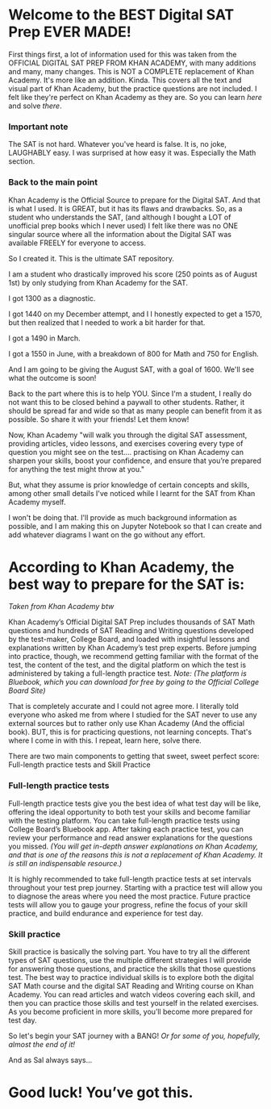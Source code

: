 # Welcome to the BEST Digital SAT Prep EVER MADE!

First things first, a lot of information used for this was taken from the OFFICIAL DIGITAL SAT PREP FROM KHAN ACADEMY, with many additions and many, many changes. This is NOT a COMPLETE replacement of Khan Academy. It's more like an addition. Kinda. This covers all the text and visual part of Khan
Academy, but the practice questions are not included. I felt like they're perfect on Khan Academy as they are. So you can learn *here* and solve *there*. 

### Important note
The SAT is not hard. Whatever you've heard is false. It is, no joke, LAUGHABLY easy. I was surprised at how easy it was. Especially the Math section. 

### Back to the main point

Khan Academy is the Official Source to prepare for the Digital SAT. And that is what I used. It is GREAT, but it has its flaws and drawbacks. So, as a student who understands the SAT, (and although I bought a LOT of unofficial prep books which I never used) I felt like there was no ONE singular source where all the information about the Digital SAT was available FREELY for everyone to access. 

So I created it. This is the ultimate SAT repository.

I am a student who drastically improved his score (250 points as of August 1st) by only studying from Khan Academy for the SAT.

I got 1300 as a diagnostic.

I got 1440 on my December attempt, and I  I honestly expected to get a 1570, but then realized that I needed to work a bit harder for that.

I got a 1490 in March.

I got a 1550 in June, with a breakdown of 800 for Math and 750 for English.

And I am going to be giving the August SAT, with a goal of 1600. We'll see what the outcome is soon!

Back to the part where this is to help YOU. Since I'm a student, I really do not want this to be closed behind a paywall to other students. Rather, it should be spread far and wide so that as many people can benefit from it as possible. So share it with your friends! Let them know! 

Now, Khan Academy "will walk you through the digital SAT assessment, providing articles, video lessons, and exercises covering every type of question you might see on the test.... practising on Khan Academy can sharpen your skills, boost your confidence, and ensure that you’re prepared for anything the test might throw at you."

But, what they assume is prior knowledge of certain concepts and skills, among other small details I've noticed while I learnt for the SAT from Khan Academy myself.

I won't be doing that. I'll provide as much background information as possible, and I am making this on Jupyter Notebook so that I can create and add whatever diagrams I want on the go without any effort.

# According to Khan Academy, the best way to prepare for the SAT is:
*Taken from Khan Academy btw*


Khan Academy’s Official Digital SAT Prep includes thousands of SAT Math questions and hundreds of SAT Reading and Writing questions developed by the test-maker, College Board, and loaded with insightful lessons and explanations written by Khan Academy’s test prep experts. Before jumping into practice, though, we recommend getting familiar with the format of the test, the content of the test, and the digital platform on which the test is administered by taking a full-length practice test. *Note: (The platform is Bluebook, which you can download for free by going to the Official College Board Site)*



That is completely accurate and I could not agree more. I literally told everyone who asked me from where I studied for the SAT never to use any external sources but to rather only use Khan Academy (And the official book). BUT, this is for practicing questions, not learning concepts. That's where I come in with this. I repeat, learn here, solve there.


There are two main components to getting that sweet, sweet perfect score: Full-length practice tests and Skill Practice

### Full-length practice tests

Full-length practice tests give you the best idea of what test day will be like, offering the ideal opportunity to both test your skills and become familiar with the testing platform. You can take full-length practice tests using College Board’s Bluebook app. After taking each practice test, you can review your performance and read answer explanations for the questions you missed. *(You will get in-depth answer explanations on Khan Academy, and that is one of the reasons this is not a replacement of Khan Academy. It is still an indispensable resource.)*

It is highly recommended to take full-length practice tests at set intervals throughout your test prep journey. Starting with a practice test will allow you to diagnose the areas where you need the most practice. Future practice tests will allow you to gauge your progress, refine the focus of your skill practice, and build endurance and experience for test day.

### Skill practice

Skill practice is basically the solving part. You have to try all the different types of SAT questions, use the multiple different strategies I will provide for answering those questions, and practice the skills that those questions test. The best way to practice individual skills is to explore both the digital SAT Math course and the digital SAT Reading and Writing course on Khan Academy. You can read articles and watch videos covering each skill, and then you can practice those skills and test yourself in the related exercises. As you become proficient in more skills, you’ll become more prepared for test day.

So let's begin your SAT journey with a BANG! *Or for some of you, hopefully, almost the end of it!*

And as Sal always says...
# Good luck! You’ve got this.
